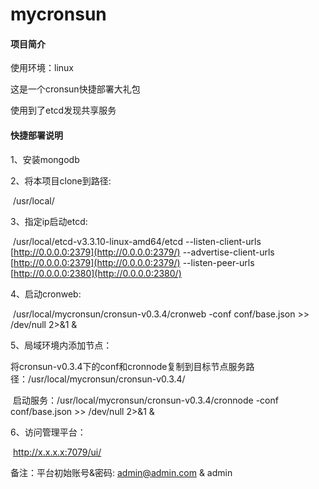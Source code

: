 # mycronsun

#### 项目简介

使用环境：linux

这是一个cronsun快捷部署大礼包

使用到了etcd发现共享服务

#### 快捷部署说明

1、安装mongodb

2、将本项目clone到路径: 

​	 /usr/local/

3、指定ip启动etcd:

​	  /usr/local/etcd-v3.3.10-linux-amd64/etcd --listen-client-urls [http://0.0.0.0:2379](http://0.0.0.0:2379/) --advertise-client-urls [http://0.0.0.0:2379](http://0.0.0.0:2379/) --listen-peer-urls [http://0.0.0.0:2380](http://0.0.0.0:2380/)

4、启动cronweb:  

​	/usr/local/mycronsun/cronsun-v0.3.4/cronweb -conf conf/base.json >> /dev/null 2>&1 &

5、局域环境内添加节点：

​	将cronsun-v0.3.4下的conf和cronnode复制到目标节点服务路径：/usr/local/mycronsun/cronsun-v0.3.4/

​	启动服务：/usr/local/mycronsun/cronsun-v0.3.4/cronnode -conf conf/base.json >> /dev/null 2>&1 &

6、访问管理平台：

​	http://x.x.x.x:7079/ui/

备注：平台初始账号&密码: [admin@admin.com](mailto:admin@admin.com) & admin